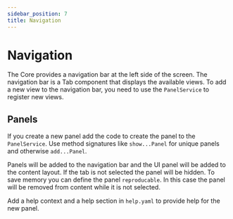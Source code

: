 ```yaml
---
sidebar_position: 7
title: Navigation
---
```


# Navigation

The Core provides a navigation bar at the left side of the screen. The navigation bar is a Tab component that
displays the available views. To add a new view to the navigation bar, you need to use the `PanelService` to register
new views.

## Panels

If you create a new panel add the code to create the panel to the `PanelService`. Use method signatures like `show...Panel`
for unique panels and otherwise `add...Panel`.

Panels will be added to the navigation bar and the UI panel will be added to the content layout. If the tab
is not selected the panel will be hidden. To save memory you can define the panel `reproducable`. In this
case the panel will be removed from content while it is not selected.

Add a help context and a help section in `help.yaml` to provide help for the new panel.
